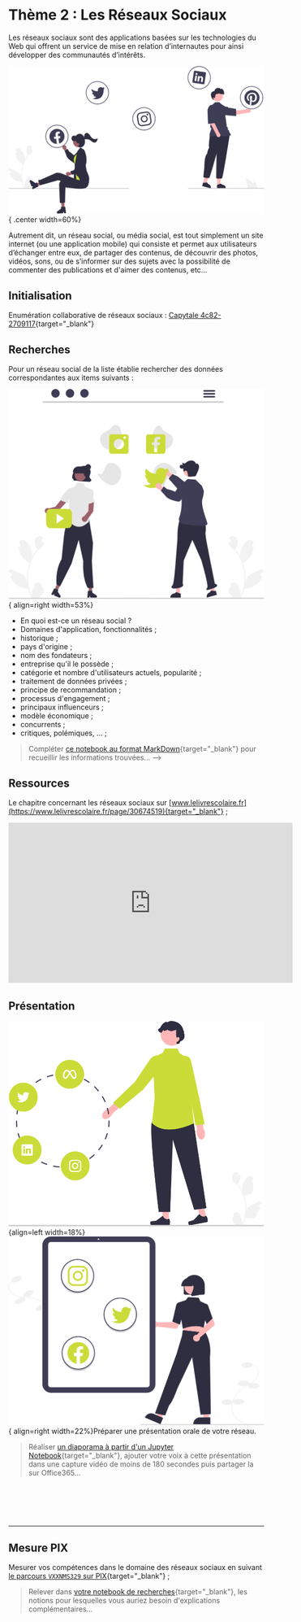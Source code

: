 

<!--
- https://www.leptidigital.fr/reseaux-sociaux/liste-reseaux-sociaux-14846/ 
- https://dnunez-gua.github.io/SNT/RS/
- https://henri-matisse.mon-ent-occitanie.fr/espace-pedagogique/sciences-numeriques-technologie/4-1-la-diversite-des-reseaux-sociaux-16389.htm
- https://www.youtube.com/watch?v=UX7YQ6m2r_o
-->

# Thème 2 : Les Réseaux Sociaux 

Les réseaux sociaux sont des applications basées sur les technologies du Web qui offrent un service de mise en relation d’internautes pour ainsi développer des communautés d’intérêts.

![social_dashboard](../images/undraw_social_media_re_sulg.svg){ .center width=60%}

Autrement dit, un réseau social, ou média social, est tout simplement un site internet (ou une application mobile) qui consiste et permet aux utilisateurs d’échanger entre eux, de partager des contenus, de découvrir des photos, vidéos, sons, ou de s’informer sur des sujets avec la possibilité de commenter des publications et d'aimer des contenus, etc...

## Initialisation

Enumération collaborative de réseaux sociaux : [Capytale 4c82-2709117](https://capytale2.ac-paris.fr/web/c/4c82-2709117){target="_blank"}

<!-- 
[https://codimd.apps.education.fr/dgUvKX8xQJG0PYrV2CBp_Q](https://codimd.apps.education.fr/dgUvKX8xQJG0PYrV2CBp_Q){target="_blank"}

> Récupérer cette liste au format MarkDown dans votre coffre [Obsidian](https://ericecmorlaix.github.io/adn-Tutoriel_Obsidian/0-Prise_en_main/){target="_blank"}...

-->

## Recherches

Pour un réseau social de la liste établie rechercher des données correspondantes aux items suivants :

![social_dashboard](../images/undraw_social_dashboard_re_ocbd.svg){ align=right width=53%}

- En quoi est-ce un réseau social ?
- Domaines d'application, fonctionnalités ;
- historique ;
- pays d'origine ;
- nom des fondateurs ;
- entreprise qu'il le possède ;
- catégorie et nombre d'utilisateurs actuels, popularité ;
- traitement de données privées ;
- principe de recommandation ;
- processus d'engagement ;
- principaux influenceurs ;
- modèle économique ;
- concurrents ;
- critiques, polémiques, ... ; 

> Compléter [ce notebook au format MarkDown](https://capytale2.ac-paris.fr/web/c/fd8e-2770891){target="_blank"} pour recueillir les informations trouvées...
 -->


## Ressources

Le chapitre concernant les réseaux sociaux sur [www.lelivrescolaire.fr](https://www.lelivrescolaire.fr/page/30674519){target="_blank"} ;

<center><iframe width="560" height="315" src="https://www.youtube-nocookie.com/embed/iwDh9C4q4og" title="YouTube video player" frameborder="0" allow="accelerometer; autoplay; clipboard-write; encrypted-media; gyroscope; picture-in-picture; web-share" allowfullscreen></iframe></center>


## Présentation

![social_dashboard](../images/undraw_social_thinking_re_y8cc.svg){align=left width=18%}![social_dashboard](../images/undraw_social_growth_re_tjy9.svg){ align=right width=22%}Préparer une présentation orale de votre réseau.

> Réaliser [un diaporama à partir d'un Jupyter Notebook](https://nbviewer.org/urls/ericecmorlaix.github.io/bn/Slide-Le_BN_pour_presenter.ipynb){target="_blank"}, ajouter votre voix à cette présentation dans une capture vidéo de moins de 180 secondes puis partager la sur Office365...
<br>
<br>
<br>
<br>
<hr>

## Mesure PIX

Mesurer vos compétences dans le domaine des réseaux sociaux en suivant [le parcours `VXXNMS329` sur PIX](https://app.pix.fr/campagnes/VXXNMS329){target="_blank"} ;

> Relever dans [votre notebook de recherches](https://capytale2.ac-paris.fr/web/c/fd8e-2770891){target="_blank"}, les notions pour lesquelles vous auriez besoin d'explications complémentaires...

<!-- 
## Connaissances associées

### Graphes et petit monde

???+ example "Application"
    
    ???- info "Données :"
    
        Alice, Batoul, Clara, Dilan, Éloïse, Fatah, Grégory et Hamza sont dans la même classe.

        En dehors des cours, ils se voient régulièrement aux activités suivantes:
        
        - Alice, Batoul, Clara, Dilan et Hamza font du judo ensemble;
        - Clara, Dilan et Éloïse se voient au club robotique;
        - Grégory et Hamza font partie du même groupe de musique;
        - Grégory et Fatah se croisent souvent à la bibliothèque.

    ???- question "Questions :"

        Sur papier, placer les noms des huit élèves et relier entre eux chaque couple d'élèves qui se voit en dehors des cours.
        
        Quels élèves voient beaucoup d'élèves en dehors des cours ?
        ...

        Lesquels en voient peu ?
        ...
        
        Pendant les vacances, je veux faire passer une information à ces huit élèves le plus rapidement possible.  
        A quel élève dois-je m'adresser pour qu'il fasse passer l'information le plus vite possible ?
        ...

    ???- tip "Carte mentale et vue graphique"

        Télécharger puis décommpresser dans votre coffre d'Obsidian le fichier d'archive : [Application.zip](./Application.zip)
        > - Observer en [MindMap](https://ericecmorlaix.github.io/adn-Tutoriel_Obsidian/5-Projets/#mind-map-basique){target=_blank} le fichier "Classe_relations" ;
        > - Observer la [vue graphique](https://help.obsidian.md/Plugins/Graph+view){target=_blank} constituée par les fichiers du dossier "Graphe" en appliquant le filtre `path:/Graphe` ;


#### Vocabulaire des graphes

```md
#flashcards

## Les graphes

Un ==**graphe**== est un ensemble de ==**sommets**== pouvant être reliés entre eux par des ==**arêtes**==.


### Exemples :

- Pour représenter un réseau routier, les **..........** sont les **villes**, et les **..........** sont les **routes** entre ces **villes**.

- Pour un graphe de réseau d’amis, les personnes sont représentés par les :: **..........**

- Pour un graphe de réseau d’amis, les liens d’amitié sont représentés par les :: **..........**


### Définitions :

La **..........**
??
Le minimum d'arêtes pour connecter deux sommets.

L'**..........** d'un sommet
??
La distance la plus grande qui existe entre un sommet et n'importe quel autre sommet du graphe.

Le **..........** d'un graphe
??
Le plus grand écartement de ses sommets.

Le **..........** d'un graphe
??
Le sommet qui a le plus petit écartement.

Le **..........** d’un graphe
??
L’écartement de son centre ;
C’est aussi le plus petit écartement de ses sommets.

En quoi consiste l'expérience de Milgram...
?
**...........................................**
**...........................................**
```

A partir de la vidéo ci-dessous et du [www.lelivrescolaire.fr](https://www.lelivrescolaire.fr/page/30674519){target="_blank"} compléter le texte entre les `**..........**` dans le fichier `Flash-Les_Graphes.md` ;

<center><iframe width="560" height="315" src="https://www.youtube.com/embed/nn1mIqW9oYQ" title="YouTube video player" frameborder="0" allow="accelerometer; autoplay; clipboard-write; encrypted-media; gyroscope; picture-in-picture" allowfullscreen></iframe></center>


???+ example "Application (suite)"

    Pour le graphe d'application :

    - Calculer l’écartement de chacun de ses sommets ;
    - Déterminer son centre, son diamètre et son rayon.

### Petit monde :

Dans la vidéo ci-dessus, il est dit «Qu’en France, il ne faudrait que trois personnes pour relier tous nos concitoyens».

Compléter la phrase suivante avec le terme de vocabulaire correct:

`Si l’on modélise les relations de l’ensemble de la population française par un graphe, alors le **.........** du graphe est 3.`

### Vidéos de ressources complémentaires :

<center><iframe width="560" height="315" src="https://www.youtube-nocookie.com/embed/gOiIQ0qGiCc" title="YouTube video player" frameborder="0" allow="accelerometer; autoplay; clipboard-write; encrypted-media; gyroscope; picture-in-picture; web-share" allowfullscreen></iframe></center>


<center><iframe width="560" height="315" src="https://www.youtube.com/embed/2yVPoL8xVSI" title="YouTube video player" frameborder="0" allow="accelerometer; autoplay; clipboard-write; encrypted-media; gyroscope; picture-in-picture" allowfullscreen></iframe></center>


<center><iframe width="560" height="315" src="https://www.youtube-nocookie.com/embed/UX7YQ6m2r_o" title="YouTube video player" frameborder="0" allow="accelerometer; autoplay; clipboard-write; encrypted-media; gyroscope; picture-in-picture; web-share" allowfullscreen></iframe></center>


<!-- 

## Dérives

### Cyberviolences

- Que relate [cet article du Monde](https://www.lemonde.fr/societe/article/2023/01/13/la-chanteuse-hoshi-denonce-la-campagne-de-cyberharcelement-homophobe-et-misogyne-qu-elle-subit-depuis-trois-ans_6157753_3224.html){target="_blank"} ?
- Que sont les **C.G.U.** ?
- Est-ce qu'il existe une législation spécifique (cf. [www.lelivrescolaire.fr](https://www.lelivrescolaire.fr/page/30675058){target="_blank"}) ?

### Lister d'autres dérives...

- 
- 
- 

## Bilan

[Le cours](https://www.lelivrescolaire.fr/page/30675140){target="_blank"} et [l'essentiel](https://www.lelivrescolaire.fr/page/30674743){target="_blank"} à savoir... -->

<!--

### Modèle économique

> Commenter le slogan : " Quand c'est gratuit, c'est toi le produit".


### FakeNews

> Etudier les documents suivants

<iframe width="560" height="315" src="https://www.youtube.com/embed/tSFSSMPRnRk" title="YouTube video player" frameborder="0" allow="accelerometer; autoplay; clipboard-write; encrypted-media; gyroscope; picture-in-picture" allowfullscreen></iframe>
 -->

<!-- apprendre à générer de l’engagement organiquement ? -->


<!-- 



Lire le document suivant, puis indiquer quel mécanisme fait que des individus, même intelligents et éduqués, croient et propagent de fausses informations sur internet.

[FakeNews-Utilisateurs](./ImagesRS/3-fakenews-utilisateurs.pdf)



Les plates-formes commerciales de partage de contenu (Facebook, Youtube, etc.) favorisent-elles la propagation des fakes news ?
[FakeNews-Plates-Formes](./ImagesRS/3-fakenews-plates-formes.pdf)


## Bulles de filtres
En vous servant du document, répondre aux questions suivantes.[Bulles de filtres](./ImagesRS/bulles-de-filtres.pdf)

1.	Qu’est-ce qu’une bulle de filtre ?
2.	Pourquoi les réseaux sociaux enferment-ils les utilisateurs dans de telles bulles ?
3.	Pourquoi est-ce problématique ?




*Définition :* Un **graphe** est un ensemble de sommets pouvant être reliés entre eux par des **arêtes**.

*Exemples :*

- Pour représenter un réseau routier, les sommets sont les villes, et les arêtes sont les routes entre ces villes. 
- Pour représenter un réseau d’amis, les sommets sont les personnes, et les arêtes sont les liens d’amitié entre ces personnes.

*Définition :*

- La **distance** est le minimum d'aretes pour connecter deux sommets. 
- L'**écartement** d'un sommet est la distance la plus grande qui existe entre lui et n'importe quel autre sommet du graphe. 
- Le **diamètre** d'un graphe est le plus grand écartement de ses sommets. 
- Le **centre** d'un graphe est le sommet qui a le plus petit écartement.
- Le **rayon** d’un graphe est l’écartement de son centre (c’est aussi le plus petit écartement de ses sommets)

*Exemple:*
Reprendre le graphe précédent

1. Calculer l’écartement de chacun de ses sommets
2. Déterminer son centre, son diamètre et son rayon.


### Petit monde et Graphes

Dans la vidéo d’introduction, il est dit «Qu’en France, il ne faudrait que trois personnes pour relier tous nos concitoyens». Compléter la phrase suivante avec le terme de vocabulaire correct:Si l’on modélise les relations de l’ensemble de la population française par un graphe, alors le ......... du graphe est 3.


### Activité

Voici le graphe ci-dessous : 

![graphe](./ImagesRS/graphe.png)

On peut construire le tableau de relation (matrice) qui montre quels sommets ont une arête commune. 

![relation](./ImagesRS/relation.png)

Recopier et compléter les activités suivantes 

![exercices](./ImagesRS/exographes.png) -->